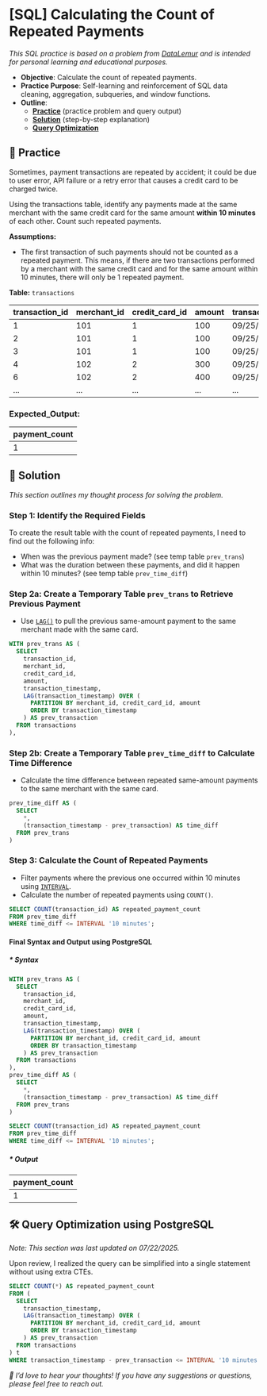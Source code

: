 # [SQL] Calculating the Count of Repeated Payments

_This SQL practice is based on a problem from [DataLemur](https://datalemur.com/questions/repeated-payments) and is intended for personal learning and educational purposes._

- **Objective**: Calculate the count of repeated payments.
- **Practice Purpose**: Self-learning and reinforcement of SQL data cleaning, aggregation, subqueries, and window functions.
- **Outline**:
    - [**Practice**](#section-1) (practice problem and query output)
    - [**Solution**](#section-2) (step-by-step explanation)
    - [**Query Optimization**](#section-3)


## <a name="section-1"></a>🧪 Practice

Sometimes, payment transactions are repeated by accident; it could be due to user error, API failure or a retry error that causes a credit card to be charged twice.

Using the transactions table, identify any payments made at the same merchant with the same credit card for the same amount __within 10 minutes__ of each other. Count such repeated payments.

__Assumptions:__

- The first transaction of such payments should not be counted as a repeated payment. This means, if there are two transactions performed by a merchant with the same credit card and for the same amount within 10 minutes, there will only be 1 repeated payment.


__Table:__ `transactions`

| transaction_id | merchant_id | credit_card_id | amount | transaction_timestamp | 
| -------------- | ----------- | -------------- | ------ | --------------------- | 
| 1 | 101 | 1 | 100 | 09/25/2022 12:00:00 | 
| 2 | 101 | 1 | 100 | 09/25/2022 12:08:00 | 
| 3 | 101 | 1 | 100 | 09/25/2022 12:28:00 | 
| 4 | 102 | 2 | 300 | 09/25/2022 12:00:00 | 
| 6 | 102 | 2 | 400 | 09/25/2022 14:00:00 | 
| ... | ... | ... | ... | ... | 

### Expected_Output: 

| payment_count |
| ------------- |
| 1 |



## <a name="section-2"></a>🧠 Solution 

*This section outlines my thought process for solving the problem.*

### Step 1: Identify the Required Fields 

To create the result table with the count of repeated payments, I need to find out the following info:

- When was the previous payment made? (see temp table `prev_trans`)
- What was the duration between these payments, and did it happen within 10 minutes? (see temp table `prev_time_diff`)

### Step 2a: Create a Temporary Table `prev_trans` to Retrieve Previous Payment

- Use [`LAG()`](https://www.geeksforgeeks.org/sql/sql-server-lag-function-overview/) to pull the previous same-amount payment to the same merchant made with the same card.

```sql
WITH prev_trans AS (
  SELECT
    transaction_id,
    merchant_id,
    credit_card_id,
    amount,
    transaction_timestamp,
    LAG(transaction_timestamp) OVER (
      PARTITION BY merchant_id, credit_card_id, amount 
      ORDER BY transaction_timestamp
    ) AS prev_transaction
  FROM transactions
),
```


### Step 2b: Create a Temporary Table `prev_time_diff` to Calculate Time Difference 

- Calculate the time difference between repeated same-amount payments to the same merchant with the same card.

```sql
prev_time_diff AS (
  SELECT 
    *,
    (transaction_timestamp - prev_transaction) AS time_diff
  FROM prev_trans
)
```

### Step 3: Calculate the Count of Repeated Payments 

- Filter payments where the previous one occurred within 10 minutes using [`INTERVAL`](https://hightouch.com/sql-dictionary/sql-interval).
- Calculate the number of repeated payments using `COUNT()`.

```sql
SELECT COUNT(transaction_id) AS repeated_payment_count 
FROM prev_time_diff
WHERE time_diff <= INTERVAL '10 minutes';
```


#### Final Syntax and Output using PostgreSQL

##### * Syntax

```sql
WITH prev_trans AS (
  SELECT
    transaction_id,
    merchant_id,
    credit_card_id,
    amount,
    transaction_timestamp,
    LAG(transaction_timestamp) OVER (
      PARTITION BY merchant_id, credit_card_id, amount 
      ORDER BY transaction_timestamp
    ) AS prev_transaction
  FROM transactions
),
prev_time_diff AS (
  SELECT 
    *,
    (transaction_timestamp - prev_transaction) AS time_diff
  FROM prev_trans
)

SELECT COUNT(transaction_id) AS repeated_payment_count 
FROM prev_time_diff
WHERE time_diff <= INTERVAL '10 minutes';
```


##### * Output

| payment_count |
| ------------- |
| 1 |


## <a name="section-3"></a>🛠️ Query Optimization using PostgreSQL

*Note: This section was last updated on 07/22/2025.*

Upon review, I realized the query can be simplified into a single statement without using extra CTEs.

```sql
SELECT COUNT(*) AS repeated_payment_count
FROM (
  SELECT 
    transaction_timestamp,
    LAG(transaction_timestamp) OVER (
      PARTITION BY merchant_id, credit_card_id, amount 
      ORDER BY transaction_timestamp
    ) AS prev_transaction
  FROM transactions
) t
WHERE transaction_timestamp - prev_transaction <= INTERVAL '10 minutes';
```

_💬 I’d love to hear your thoughts! If you have any suggestions or questions, please feel free to reach out._


